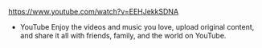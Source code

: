 https://www.youtube.com/watch?v=EEHJekkSDNA
 - YouTube
Enjoy the videos and music you love, upload original content, and share it all with friends, family, and the world on YouTube.
 
